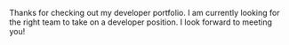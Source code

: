 Thanks for checking out my developer portfolio.  I am currently looking for the right team to take on a developer position.  I look forward to meeting you!
